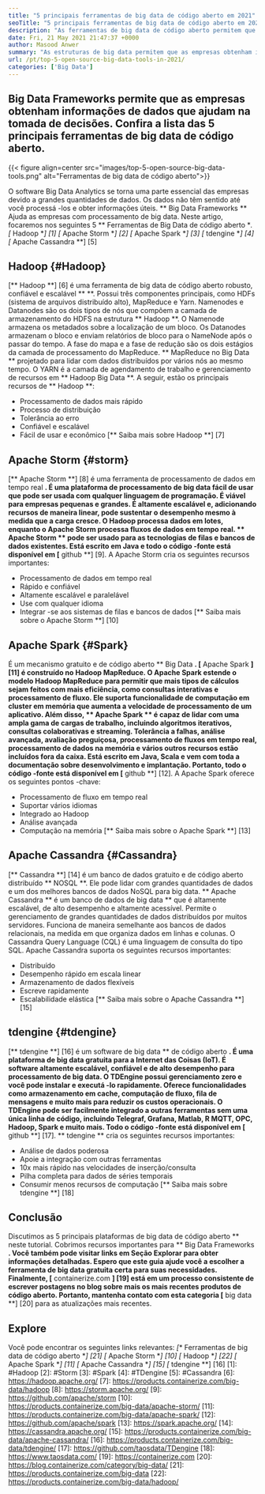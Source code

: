 ```yaml
---
title: "5 principais ferramentas de big data de código aberto em 2021" 
seoTitle: "5 principais ferramentas de big data de código aberto em 2021" 
description: "As ferramentas de big data de código aberto permitem que as empresas façam o processamento de dados em larga escala rapidamente. Esta diretriz ajudará você a escolher a estrutura de big data certa." 
date: Fri, 21 May 2021 21:47:37 +0000
author: Masood Anwer
summary: "As estruturas de big data permitem que as empresas obtenham informações de dados que ajudam na tomada de decisões. Confira a lista das 5 principais ferramentas de big data de código aberto." 
url: /pt/top-5-open-source-big-data-tools-in-2021/
categories: ['Big Data']
---
```


## Big Data Frameworks permite que as empresas obtenham informações de dados que ajudam na tomada de decisões. Confira a lista das 5 principais ferramentas de big data de código aberto.

{{< figure align=center src="images/top-5-open-source-big-data-tools.png" alt="Ferramentas de big data de código aberto">}}

O software Big Data Analytics se torna uma parte essencial das empresas devido a grandes quantidades de dados. Os dados não têm sentido até você processá -los e obter informações úteis. ** Big Data Frameworks ** Ajuda as empresas com processamento de big data. Neste artigo, focaremos nos seguintes 5 ** Ferramentas de Big Data de código aberto **.
  *[** Hadoop **] [1]
  *[** Apache Storm **] [2]
  *[** Apache Spark **] [3]
  *[** tdengine **] [4]
  *[** Apache Cassandra **] [5]

## Hadoop {#Hadoop}
[** Hadoop **] [6] é uma ferramenta de big data de código aberto robusto, confiável e escalável ** **. Possui três componentes principais, como HDFs (sistema de arquivos distribuído alto), MapReduce e Yarn. Namenodes e Datanodes são os dois tipos de nós que compõem a camada de armazenamento do HDFS na estrutura ** Hadoop **. O Namenode armazena os metadados sobre a localização de um bloco. Os Datanodes armazenam o bloco e enviam relatórios de bloco para o NameNode após o passar do tempo. A fase do mapa e a fase de redução são os dois estágios da camada de processamento do MapReduce. ** MapReduce no Big Data ** projetado para lidar com dados distribuídos por vários nós ao mesmo tempo. O YARN é a camada de agendamento de trabalho e gerenciamento de recursos em ** Hadoop Big Data **.
A seguir, estão os principais recursos de ** Hadoop **:
  * Processamento de dados mais rápido
  * Processo de distribuição
  * Tolerância ao erro
  * Confiável e escalável
  * Fácil de usar e econômico
[** Saiba mais sobre Hadoop **] [7]

## Apache Storm {#storm}
[** Apache Storm **] [8] é uma ferramenta de processamento de dados em tempo real **. É uma plataforma de processamento de big data fácil de usar que pode ser usada com qualquer linguagem de programação. É viável para empresas pequenas e grandes. É altamente escalável e, adicionando recursos de maneira linear, pode sustentar o desempenho mesmo à medida que a carga cresce. O Hadoop processa dados em lotes, enquanto o Apache Storm processa fluxos de dados em tempo real. ** Apache Storm ** pode ser usado para as tecnologias de filas e bancos de dados existentes. Está escrito em Java e todo o código -fonte está disponível em [** github **] [9].
A Apache Storm cria os seguintes recursos importantes:
  * Processamento de dados em tempo real
  * Rápido e confiável
  * Altamente escalável e paralelável
  * Use com qualquer idioma
  * Integrar -se aos sistemas de filas e bancos de dados
[** Saiba mais sobre o Apache Storm **] [10]

## Apache Spark {#Spark}
É um mecanismo gratuito e de código aberto ** Big Data **. [** Apache Spark **] [11] é construído no Hadoop MapReduce. O Apache Spark estende o modelo Hadoop MapReduce para permitir que mais tipos de cálculos sejam feitos com mais eficiência, como consultas interativas e processamento de fluxo. Ele suporta funcionalidade de computação em cluster em memória que aumenta a velocidade de processamento de um aplicativo. Além disso, ** Apache Spark ** é capaz de lidar com uma ampla gama de cargas de trabalho, incluindo algoritmos iterativos, consultas colaborativas e streaming. Tolerância a falhas, análise avançada, avaliação preguiçosa, processamento de fluxos em tempo real, processamento de dados na memória e vários outros recursos estão incluídos fora da caixa. Está escrito em Java, Scala e vem com toda a documentação sobre desenvolvimento e implantação. Portanto, todo o código -fonte está disponível em [** github **] [12].
A Apache Spark oferece os seguintes pontos -chave:
  * Processamento de fluxo em tempo real
  * Suportar vários idiomas
  * Integrado ao Hadoop
  * Análise avançada
  * Computação na memória
[** Saiba mais sobre o Apache Spark **] [13]

## Apache Cassandra {#Cassandra}
[** Cassandra **] [14] é um banco de dados gratuito e de código aberto distribuído ** NOSQL **. Ele pode lidar com grandes quantidades de dados e um dos melhores bancos de dados NoSQL para big data. ** Apache Cassandra ** é um banco de dados de big data ** que é altamente escalável, de alto desempenho e altamente acessível. Permite o gerenciamento de grandes quantidades de dados distribuídos por muitos servidores. Funciona de maneira semelhante aos bancos de dados relacionais, na medida em que organiza dados em linhas e colunas. O Cassandra Query Language (CQL) é uma linguagem de consulta do tipo SQL.
Apache Cassandra suporta os seguintes recursos importantes:
  * Distribuído
  * Desempenho rápido em escala linear
  * Armazenamento de dados flexíveis
  * Escreve rapidamente
  * Escalabilidade elástica
[** Saiba mais sobre o Apache Cassandra **] [15]

## tdengine {#tdengine}
[** tdengine **] [16] é um software de big data ** de código aberto **. É uma plataforma de big data gratuita para a Internet das Coisas (IoT). É software altamente escalável, confiável e de alto desempenho para processamento de big data. O TDEngine possui gerenciamento zero e você pode instalar e executá -lo rapidamente. Oferece funcionalidades como armazenamento em cache, computação de fluxo, fila de mensagens e muito mais para reduzir os custos operacionais. O TDEngine pode ser facilmente integrado a outras ferramentas sem uma única linha de código, incluindo Telegraf, Grafana, Matlab, R MQTT, OPC, Hadoop, Spark e muito mais. Todo o código -fonte está disponível em [** github **] [17].
** tdengine ** cria os seguintes recursos importantes:
  * Análise de dados poderosa
  * Apoie a integração com outras ferramentas
  * 10x mais rápido nas velocidades de inserção/consulta
  * Pilha completa para dados de séries temporais
  * Consumir menos recursos de computação
[** Saiba mais sobre tdengine **] [18]

## Conclusão
Discutimos as 5 principais plataformas de big data de código aberto ** neste tutorial. Cobrimos recursos importantes para ** Big Data Frameworks **. Você também pode visitar links em Seção Explorar para obter informações detalhadas. Espero que este guia ajude você a escolher a ferramenta de big data gratuita certa para suas necessidades.
Finalmente, [** containerize.com **] [19] está em um processo consistente de escrever postagens no blog sobre mais os mais recentes produtos de código aberto. Portanto, mantenha contato com esta categoria [** big data **] [20] para as atualizações mais recentes.

## Explore
Você pode encontrar os seguintes links relevantes:
  *[** Ferramentas de big data de código aberto **] [21]
  *[** Apache Storm **] [10]
  *[** Hadoop **] [22]
  *[** Apache Spark **] [11]
  *[** Apache Cassandra **] [15]
  *[** tdengine **] [16]
[1]: #Hadoop
[2]: #Storm
[3]: #Spark
[4]: #TDengine
[5]: #Cassandra
[6]: https://hadoop.apache.org/
[7]: https://products.containerize.com/big-data/hadoop
[8]: https://storm.apache.org/
[9]: https://github.com/apache/storm
[10]: https://products.containerize.com/big-data/apache-storm/
[11]: https://products.containerize.com/big-data/apache-spark/
[12]: https://github.com/apache/spark
[13]: https://spark.apache.org/
[14]: https://cassandra.apache.org/
[15]: https://products.containerize.com/big-data/apache-cassandra/
[16]: https://products.containerize.com/big-data/tdengine/
[17]: https://github.com/taosdata/TDengine
[18]: https://www.taosdata.com/
[19]: https://containerize.com
[20]: https://blog.containerize.com/category/big-data/
[21]: https://products.containerize.com/big-data
[22]: https://products.containerize.com/big-data/hadoop/
